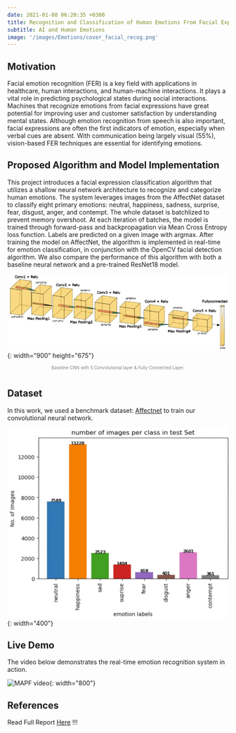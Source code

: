 ```yaml
---
date: 2021-01-08 06:20:35 +0300
title: Recognition and Classification of Human Emotions From Facial Expressions
subtitle: AI and Human Emotions
image: '/images/Emotions/cover_facial_recog.png'
---
```


## Motivation

Facial emotion recognition (FER) is a key field with applications in healthcare, human interactions, and human-machine interactions. It plays a vital role in predicting psychological states during social interactions. Machines that recognize emotions from facial expressions have great potential for improving user and customer satisfaction by understanding mental states. Although emotion recognition from speech is also important, facial expressions are often the first indicators of emotion, especially when verbal cues are absent. With communication being largely visual (55%), vision-based FER techniques are essential for identifying emotions.

## Proposed Algorithm and Model Implementation

This project introduces a facial expression classification algorithm that utilizes a shallow neural network architecture to recognize and categorize human emotions. The system leverages images from the AffectNet dataset to classify eight primary emotions: neutral, happiness, sadness, surprise, fear, disgust, anger, and contempt. The whole dataset is batchlized to prevent memory overshoot. At each iteration of batches, the model is trained through forward-pass and backpropagation via Mean Cross Entropy loss function. Labels are predicted on a given image with argmax. After training the model on AffectNet, the algorithm is implemented in real-time for emotion classification, in conjunction with the OpenCV facial detection algorithm. We also compare the performance of this algorithm with both a baseline neural network and a pre-trained ResNet18 model.

![CNN Model](/images/Emotions/model.png){: width="900" height="675"}
<!-- markdownlint-disable-next-line MD033 -->
<p style="text-align: center; font-size: 0.7em; color: gray; margin-top: 0; margin-bottom: 40px;">Baseline CNN with 5 Convolutional layer & Fully Connected Layer.</p>

## Dataset

In this work, we used a benchmark dataset: [Affectnet](http://mohammadmahoor.com/affectnet/) to train our convolutional neural network.

![MAPF results](/images/Emotions/num_classes_train.png){: width="400"}

## Live Demo

The video below demonstrates the real-time emotion recognition system in action.

<!-- <iframe width="560" height="315" src="https://www.youtube.com/embed/1X2e3e3JN5M" frameborder="0" allow="accelerometer; autoplay; clipboard-write; encrypted-media; gyroscope; picture-in-picture" allowfullscreen></iframe> -->

![MAPF video](/images/Emotions/live_demo.gif){: width="800"}

## References

Read Full Report [Here](/files//24787_Final_Report_Human_Emotion_Classification.pdf) !!!
